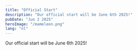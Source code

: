 ```yaml
---
title: "Official Start"
description: "Our official start will be June 6th 2025!"
pubDate: "Jun 2 2025"
heroImage: "/mameleon.png"
lang: "nl"
---
```

Our official start will be June 6th 2025!